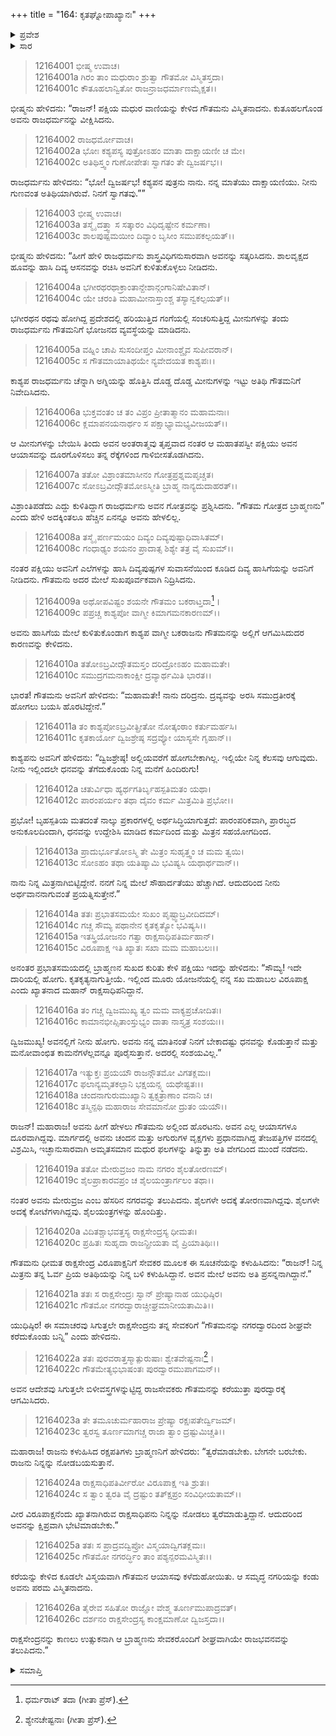 +++
title = "164: ಕೃತಘ್ನೋಪಾಖ್ಯಾನಃ"
+++

<details><summary>ಪ್ರವೇಶ</summary>


।।   ಓಂ ಓಂ ನಮೋ ನಾರಾಯಣಾಯ।।   ಶ್ರೀ ವೇದವ್ಯಾಸಾಯ ನಮಃ ।।

ಶ್ರೀ ಕೃಷ್ಣದ್ವೈಪಾಯನ ವೇದವ್ಯಾಸ ವಿರಚಿತ  

**ಶ್ರೀ ಮಹಾಭಾರತ**

**ಶಾಂತಿ ಪರ್ವ**

**ಆಪದ್ಧರ್ಮ ಪರ್ವ**

**ಅಧ್ಯಾಯ 164**


</details>

<details><summary>ಸಾರ</summary>

ರಾಜಧರ್ಮನು ಗೌತಮನನ್ನು ಸತ್ಕರಿಸಿದುದು; ಅವನ ಸೂಚನೆಯಂತೆ ಧನವನ್ನರಸಿಬಂದಿದ್ದ ಗೌತಮನು ರಾಜಧರ್ಮನ ಮಿತ್ರ ರಾಕ್ಷಸರಾಜ ವಿರೂಪಾಕ್ಷನ ನಗರಕ್ಕೆ ಹೋದುದು (1-26).


</details>


> 12164001 ಭೀಷ್ಮ ಉವಾಚ।  
12164001a ಗಿರಂ ತಾಂ ಮಧುರಾಂ ಶ್ರುತ್ವಾ ಗೌತಮೋ ವಿಸ್ಮಿತಸ್ತದಾ।  
12164001c ಕೌತೂಹಲಾನ್ವಿತೋ ರಾಜನ್ರಾಜಧರ್ಮಾಣಮೈಕ್ಷತ।।

ಭೀಷ್ಮನು ಹೇಳಿದನು: “ರಾಜನ್! ಪಕ್ಷಿಯ ಮಧುರ ವಾಣಿಯನ್ನು ಕೇಳಿದ ಗೌತಮನು ವಿಸ್ಮಿತನಾದನು. ಕುತೂಹಲಗೊಂಡ ಅವನು ರಾಜಧರ್ಮನನ್ನು ವೀಕ್ಷಿಸಿದನು.

> 12164002 ರಾಜಧರ್ಮೋವಾಚ।  
12164002a ಭೋಃ ಕಶ್ಯಪಸ್ಯ ಪುತ್ರೋಽಹಂ ಮಾತಾ ದಾಕ್ಷಾಯಣೀ ಚ ಮೇ।  
12164002c ಅತಿಥಿಸ್ತ್ವಂ ಗುಣೋಪೇತಃ ಸ್ವಾಗತಂ ತೇ ದ್ವಿಜರ್ಷಭ।।

ರಾಜಧರ್ಮನು ಹೇಳಿದನು: “ಭೋ! ದ್ವಿಜರ್ಷಭ! ಕಶ್ಯಪನ ಪುತ್ರನು ನಾನು. ನನ್ನ ಮಾತೆಯು ದಾಕ್ಷಾಯಣಿಯು. ನೀನು ಗುಣವಂತ ಅತಿಥಿಯಾಗಿರುವೆ. ನಿನಗೆ ಸ್ವಾಗತವು.””

> 12164003 ಭೀಷ್ಮ ಉವಾಚ।   
12164003a ತಸ್ಮೈ ದತ್ತ್ವಾ ಸ ಸತ್ಕಾರಂ ವಿಧಿದೃಷ್ಟೇನ ಕರ್ಮಣಾ।  
12164003c ಶಾಲಪುಷ್ಪಮಯೀಂ ದಿವ್ಯಾಂ ಬೃಸೀಂ ಸಮುಪಕಲ್ಪಯತ್।।

ಭೀಷ್ಮನು ಹೇಳಿದನು: “ಹೀಗೆ ಹೇಳಿ ರಾಜಧರ್ಮನು ಶಾಸ್ತ್ರವಿಧಿಗನುಸಾರವಾಗಿ ಅವನನ್ನು ಸತ್ಕರಿಸಿದನು. ಶಾಲವೃಕ್ಷದ ಹೂವನ್ನು ಹಾಸಿ ದಿವ್ಯ ಆಸನವನ್ನು ರಚಿಸಿ ಅವನಿಗೆ ಕುಳಿತುಕೊಳ್ಳಲು ನೀಡಿದನು.

> 12164004a ಭಗೀರಥರಥಾಕ್ರಾಂತಾನ್ದೇಶಾನ್ಗಂಗಾನಿಷೇವಿತಾನ್।  
12164004c ಯೇ ಚರಂತಿ ಮಹಾಮೀನಾಸ್ತಾಂಶ್ಚ ತಸ್ಯಾನ್ವಕಲ್ಪಯತ್।।


ಭಗೀರಥನ ರಥವು ಹೋಗಿದ್ದ ಪ್ರದೇಶದಲ್ಲಿ ಹರಿಯುತ್ತಿದ ಗಂಗೆಯಲ್ಲಿ ಸಂಚರಿಸುತ್ತಿದ್ದ ಮೀನುಗಳನ್ನು ತಂದು ರಾಜಧರ್ಮನು ಗೌತಮನಿಗೆ ಭೋಜನದ ವ್ಯವಸ್ಥೆಯನ್ನು ಮಾಡಿದನು.

> 12164005a ವಹ್ನಿಂ ಚಾಪಿ ಸುಸಂದೀಪ್ತಂ ಮೀನಾಂಶ್ಚೈವ ಸುಪೀವರಾನ್।  
12164005c ಸ ಗೌತಮಾಯಾತಿಥಯೇ ನ್ಯವೇದಯತ ಕಾಶ್ಯಪಃ।।

ಕಾಶ್ಯಪ ರಾಜಧರ್ಮನು ಚೆನ್ನಾಗಿ ಅಗ್ನಿಯನ್ನು ಹೊತ್ತಿಸಿ ದೊಡ್ಡ ದೊಡ್ಡ ಮೀನುಗಳನ್ನು ಇಟ್ಟು ಅತಿಥಿ ಗೌತಮನಿಗೆ ನಿವೇದಿಸಿದನು.

> 12164006a ಭುಕ್ತವಂತಂ ಚ ತಂ ವಿಪ್ರಂ ಪ್ರೀತಾತ್ಮಾನಂ ಮಹಾಮನಾಃ।  
12164006c ಕ್ಲಮಾಪನಯನಾರ್ಥಂ ಸ ಪಕ್ಷಾಭ್ಯಾಮಭ್ಯವೀಜಯತ್।।

ಆ ಮೀನುಗಳನ್ನು ಬೇಯಿಸಿ ತಿಂದು ಅವನ ಅಂತರಾತ್ಮವು ತೃಪ್ತವಾದ ನಂತರ ಆ ಮಹಾತಪಸ್ವೀ ಪಕ್ಷಿಯು ಅವನ ಆಯಾಸವನ್ನು ದೂರಗೊಳಿಸಲು ತನ್ನ ರೆಕ್ಕೆಗಳಿಂದ ಗಾಳಿಬೀಸತೊಡಗಿದನು.

> 12164007a ತತೋ ವಿಶ್ರಾಂತಮಾಸೀನಂ ಗೋತ್ರಪ್ರಶ್ನಮಪೃಚ್ಚತ।  
12164007c ಸೋಽಬ್ರವೀದ್ಗೌತಮೋಽಸ್ಮೀತಿ ಬ್ರಾಹ್ಮ ನಾನ್ಯದುದಾಹರತ್।।

ವಿಶ್ರಾಂತಿಪಡೆದು ಎದ್ದು ಕುಳಿತಿದ್ದಾಗ ರಾಜಧರ್ಮನು ಅವನ ಗೋತ್ರವನ್ನು ಪ್ರಶ್ನಿಸಿದನು. “ಗೌತಮ ಗೋತ್ರದ ಬ್ರಾಹ್ಮಣನು” ಎಂದು ಹೇಳಿ ಅದಕ್ಕಿಂತಲೂ ಹೆಚ್ಚಿನ ಏನನ್ನೂ ಅವನು ಹೇಳಲಿಲ್ಲ.

> 12164008a ತಸ್ಮೈ ಪರ್ಣಮಯಂ ದಿವ್ಯಂ ದಿವ್ಯಪುಷ್ಪಾಧಿವಾಸಿತಮ್।  
12164008c ಗಂಧಾಢ್ಯಂ ಶಯನಂ ಪ್ರಾದಾತ್ಸ ಶಿಶ್ಯೇ ತತ್ರ ವೈ ಸುಖಮ್।।

ನಂತರ ಪಕ್ಷಿಯು ಅವನಿಗೆ ಎಲೆಗಳನ್ನು ಹಾಸಿ ದಿವ್ಯಪುಷ್ಪಗಳ ಸುವಾಸನೆಯಿಂದ ಕೂಡಿದ ದಿವ್ಯ ಹಾಸಿಗೆಯನ್ನು ಅವನಿಗೆ ನೀಡಿದನು. ಗೌತಮನು ಅದರ ಮೇಲೆ ಸುಖಪೂರ್ವಕವಾಗಿ ನಿದ್ರಿಸಿದನು.

> 12164009a ಅಥೋಪವಿಷ್ಟಂ ಶಯನೇ ಗೌತಮಂ ಬಕರಾಟ್ತದಾ[^1]।  
12164009c ಪಪ್ರಚ್ಚ ಕಾಶ್ಯಪೋ ವಾಗ್ಮೀ ಕಿಮಾಗಮನಕಾರಣಮ್।।

ಅವನು ಹಾಸಿಗೆಯ ಮೇಲೆ ಕುಳಿತುಕೊಂಡಾಗ ಕಾಶ್ಯಪ ವಾಗ್ಮೀ ಬಕರಾಜನು ಗೌತಮನನ್ನು ಅಲ್ಲಿಗೆ ಆಗಮಿಸಿದುದರ ಕಾರಣವನ್ನು ಕೇಳಿದನು.

> 12164010a ತತೋಽಬ್ರವೀದ್ಗೌತಮಸ್ತಂ ದರಿದ್ರೋಽಹಂ ಮಹಾಮತೇ।  
12164010c ಸಮುದ್ರಗಮನಾಕಾಂಕ್ಷೀ ದ್ರವ್ಯಾರ್ಥಮಿತಿ ಭಾರತ।।

ಭಾರತ! ಗೌತಮನು ಅವನಿಗೆ ಹೇಳಿದನು: “ಮಹಾಮತೇ! ನಾನು ದರಿದ್ರನು. ದ್ರವ್ಯವನ್ನು ಅರಸಿ ಸಮುದ್ರತೀರಕ್ಕೆ ಹೋಗಲು ಬಯಸಿ ಹೊರಟಿದ್ದೇನೆ.”

> 12164011a ತಂ ಕಾಶ್ಯಪೋಽಬ್ರವೀತ್ಪ್ರೀತೋ ನೋತ್ಕಂಠಾಂ ಕರ್ತುಮರ್ಹಸಿ।  
12164011c ಕೃತಕಾರ್ಯೋ ದ್ವಿಜಶ್ರೇಷ್ಠ ಸದ್ರವ್ಯೋ ಯಾಸ್ಯಸೇ ಗೃಹಾನ್।।

ಕಾಶ್ಯಪನು ಅವನಿಗೆ ಹೇಳಿದನು: “ದ್ವಿಜಶ್ರೇಷ್ಠ! ಅಲ್ಲಿಯವರೆಗೆ ಹೋಗಬೇಕಾಗಿಲ್ಲ. ಇಲ್ಲಿಯೇ ನಿನ್ನ ಕೆಲಸವು ಆಗುವುದು. ನೀನು ಇಲ್ಲಿಂದಲೇ ಧನವನ್ನು ತೆಗೆದುಕೊಂಡು ನಿನ್ನ ಮನೆಗೆ ಹಿಂದಿರುಗು!

> 12164012a ಚತುರ್ವಿಧಾ ಹ್ಯರ್ಥಗತಿರ್ಬೃಹಸ್ಪತಿಮತಂ ಯಥಾ।  
12164012c ಪಾರಂಪರ್ಯಂ ತಥಾ ದೈವಂ ಕರ್ಮ ಮಿತ್ರಮಿತಿ ಪ್ರಭೋ।।

ಪ್ರಭೋ! ಬೃಹಸ್ಪತಿಯ ಮತದಂತೆ ನಾಲ್ಕು ಪ್ರಕಾರಗಳಲ್ಲಿ ಅರ್ಥಸಿದ್ಧಿಯಾಗುತ್ತದೆ: ಪಾರಂಪರಿಕವಾಗಿ, ಪ್ರಾರಬ್ಧದ ಅನುಕೂಲದಿಂದಾಗಿ, ಧನವನ್ನು ಉದ್ದೇಶಿಸಿ ಮಾಡಿದ ಕರ್ಮದಿಂದ ಮತ್ತು ಮಿತ್ರನ ಸಹಯೋಗದಿಂದ.

> 12164013a ಪ್ರಾದುರ್ಭೂತೋಽಸ್ಮಿ ತೇ ಮಿತ್ರಂ ಸುಹೃತ್ತ್ವಂ ಚ ಮಮ ತ್ವಯಿ।  
12164013c ಸೋಽಹಂ ತಥಾ ಯತಿಷ್ಯಾಮಿ ಭವಿಷ್ಯಸಿ ಯಥಾರ್ಥವಾನ್।।

ನಾನು ನಿನ್ನ ಮಿತ್ರನಾಗಿಬಿಟ್ಟಿದ್ದೇನೆ. ನನಗೆ ನಿನ್ನ ಮೇಲೆ ಸೌಹಾರ್ದತೆಯು ಹೆಚ್ಚಾಗಿದೆ. ಆದುದರಿಂದ ನೀನು ಅರ್ಥವಾನನಾಗುವಂತೆ ಪ್ರಯತ್ನಿಸುತ್ತೇನೆ.”

> 12164014a ತತಃ ಪ್ರಭಾತಸಮಯೇ ಸುಖಂ ಪೃಷ್ಟ್ವಾಬ್ರವೀದಿದಮ್।  
12164014c ಗಚ್ಚ ಸೌಮ್ಯ ಪಥಾನೇನ ಕೃತಕೃತ್ಯೋ ಭವಿಷ್ಯಸಿ।।  
12164015a ಇತಸ್ತ್ರಿಯೋಜನಂ ಗತ್ವಾ ರಾಕ್ಷಸಾಧಿಪತಿರ್ಮಹಾನ್।  
12164015c ವಿರೂಪಾಕ್ಷ ಇತಿ ಖ್ಯಾತಃ ಸಖಾ ಮಮ ಮಹಾಬಲಃ।।

ಅನಂತರ ಪ್ರಭಾತಸಮಯದಲ್ಲಿ ಬ್ರಾಹ್ಮಣನ ಸುಖದ ಕುರಿತು ಕೇಳಿ ಪಕ್ಷಿಯು ಇದನ್ನು ಹೇಳಿದನು: “ಸೌಮ್ಯ! ಇದೇ ದಾರಿಯಲ್ಲಿ ಹೋಗು. ಕೃತಕೃತ್ಯನಾಗುತ್ತೀಯೆ. ಇಲ್ಲಿಂದ ಮೂರು ಯೋಜನೆಯಲ್ಲಿ ನನ್ನ ಸಖ ಮಹಾಬಲ ವಿರೂಪಾಕ್ಷ ಎಂದು ಖ್ಯಾತನಾದ ಮಹಾನ್ ರಾಕ್ಷಸಾಧಿಪನಿದ್ದಾನೆ.

> 12164016a ತಂ ಗಚ್ಚ ದ್ವಿಜಮುಖ್ಯ ತ್ವಂ ಮಮ ವಾಕ್ಯಪ್ರಚೋದಿತಃ।  
12164016c ಕಾಮಾನಭೀಪ್ಸಿತಾಂಸ್ತುಭ್ಯಂ ದಾತಾ ನಾಸ್ತ್ಯತ್ರ ಸಂಶಯಃ।।

ದ್ವಿಜಮುಖ್ಯ! ಅವನಲ್ಲಿಗೆ ನೀನು ಹೋಗು. ಅವನು ನನ್ನ ಮಾತಿನಂತೆ ನಿನಗೆ ಬೇಕಾದಷ್ಟು ಧನವನ್ನು ಕೊಡುತ್ತಾನೆ ಮತ್ತು ಮನೋವಾಂಛಿತ ಕಾಮನೆಗಳೆಲ್ಲವನ್ನೂ ಪೂರೈಸುತ್ತಾನೆ. ಅದರಲ್ಲಿ ಸಂಶಯವಿಲ್ಲ.”

> 12164017a ಇತ್ಯುಕ್ತಃ ಪ್ರಯಯೌ ರಾಜನ್ಗೌತಮೋ ವಿಗತಕ್ಲಮಃ।  
12164017c ಫಲಾನ್ಯಮೃತಕಲ್ಪಾನಿ ಭಕ್ಷಯನ್ಸ್ಮ ಯಥೇಷ್ಟತಃ।।  
12164018a ಚಂದನಾಗುರುಮುಖ್ಯಾನಿ ತ್ವಕ್ಪತ್ರಾಣಾಂ ವನಾನಿ ಚ।  
12164018c ತಸ್ಮಿನ್ಪಥಿ ಮಹಾರಾಜ ಸೇವಮಾನೋ ದ್ರುತಂ ಯಯೌ।।

ರಾಜನ್! ಮಹಾರಾಜ! ಅವನು ಹೀಗೆ ಹೇಳಲು ಗೌತಮನು ಅಲ್ಲಿಂದ ಹೊರಟನು. ಅವನ ಎಲ್ಲ ಆಯಾಸಗಳೂ ದೂರವಾಗಿದ್ದವು. ಮಾರ್ಗದಲ್ಲಿ ಅವನು ಚಂದನ ಮತ್ತು ಅಗುರುಗಳ ವೃಕ್ಷಗಳು ಪ್ರಧಾನವಾಗಿದ್ದ ತೇಜಪತ್ತಿಗಳ ವನದಲ್ಲಿ ವಿಶ್ರಮಿಸಿ, ಇಚ್ಛಾನುಸಾರವಾಗಿ ಅಮೃತಸಮಾನ ಮಧುರ ಫಲಗಳನ್ನು ತಿನ್ನುತ್ತಾ ಅತಿ ವೇಗದಿಂದ ಮುಂದೆ ನಡೆದನು.

> 12164019a ತತೋ ಮೇರುವ್ರಜಂ ನಾಮ ನಗರಂ ಶೈಲತೋರಣಮ್।  
12164019c ಶೈಲಪ್ರಾಕಾರವಪ್ರಂ ಚ ಶೈಲಯಂತ್ರಾರ್ಗಲಂ ತಥಾ।।

ನಂತರ ಅವನು ಮೇರುವ್ರಜ ಎಂಬ ಹೆಸರಿನ ನಗರವನ್ನು ತಲುಪಿದನು. ಶೈಲಗಳೇ ಅದಕ್ಕೆ ತೋರಣವಾಗಿದ್ದವು. ಶೈಲಗಳೇ ಅದಕ್ಕೆ ಕೋಟೆಗಳಾಗಿದ್ದವು. ಶೈಲಯಂತ್ರಗಳನ್ನು ಹೊಂದಿತ್ತು.

> 12164020a ವಿದಿತಶ್ಚಾಭವತ್ತಸ್ಯ ರಾಕ್ಷಸೇಂದ್ರಸ್ಯ ಧೀಮತಃ।  
12164020c ಪ್ರಹಿತಃ ಸುಹೃದಾ ರಾಜನ್ಪ್ರೀಯತಾ ವೈ ಪ್ರಿಯಾತಿಥಿಃ।।

ಗೌತಮನು ಧೀಮತ ರಾಕ್ಷಸೇಂದ್ರ ವಿರೂಪಾಕ್ಷನಿಗೆ ಸೇವಕರ ಮೂಲಕ ಈ ಸೂಚನೆಯನ್ನು ಕಳುಹಿಸಿದನು: “ರಾಜನ್! ನಿನ್ನ ಮಿತ್ರನು ತನ್ನ ಓರ್ವ ಪ್ರಿಯ ಅತಿಥಿಯನ್ನು ನಿನ್ನ ಬಳಿ ಕಳುಹಿಸಿದ್ದಾನೆ. ಅವನ ಮೇಲೆ ಅವನು ಅತಿ ಪ್ರಸನ್ನನಾಗಿದ್ದಾನೆ.”

> 12164021a ತತಃ ಸ ರಾಕ್ಷಸೇಂದ್ರಃ ಸ್ವಾನ್ ಪ್ರೇಷ್ಯಾನಾಹ ಯುಧಿಷ್ಠಿರ।  
12164021c ಗೌತಮೋ ನಗರದ್ವಾರಾಚ್ಚೀಘ್ರಮಾನೀಯತಾಮಿತಿ।।

ಯುಧಿಷ್ಠಿರ! ಈ ಸಮಾಚರವು ಸಿಗುತ್ತಲೇ ರಾಕ್ಷಸೇಂದ್ರನು ತನ್ನ ಸೇವಕರಿಗೆ “ಗೌತಮನನ್ನು ನಗರದ್ವಾರದಿಂದ ಶೀಘ್ರವೇ ಕರೆದುಕೊಂಡು ಬನ್ನಿ” ಎಂದು ಹೇಳಿದನು.

> 12164022a ತತಃ ಪುರವರಾತ್ತಸ್ಮಾತ್ಪುರುಷಾಃ ಶ್ವೇತವೇಷ್ಟನಾಃ[^2]।  
12164022c ಗೌತಮೇತ್ಯಭಿಭಾಷಂತಃ ಪುರದ್ವಾರಮುಪಾಗಮನ್।।

ಅವನ ಆದೇಶವು ಸಿಗುತ್ತಲೇ ಬಿಳೀವಸ್ತ್ರಗಳನ್ನುಟ್ಟಿದ್ದ ರಾಜಸೇವಕರು ಗೌತಮನನ್ನು ಕರೆಯುತ್ತಾ ಪುರದ್ವಾರಕ್ಕೆ ಆಗಮಿಸಿದರು.

> 12164023a ತೇ ತಮೂಚುರ್ಮಹಾರಾಜ ಪ್ರೇಷ್ಯಾ ರಕ್ಷಃಪತೇರ್ದ್ವಿಜಮ್।  
12164023c ತ್ವರಸ್ವ ತೂರ್ಣಮಾಗಚ್ಚ ರಾಜಾ ತ್ವಾಂ ದ್ರಷ್ಟುಮಿಚ್ಚತಿ।।

ಮಹಾರಾಜ! ರಾಜನು ಕಳುಹಿಸಿದ ರಕ್ಷಪತಿಗಳು ಬ್ರಾಹ್ಮಣನಿಗೆ ಹೇಳಿದರು: “ತ್ವರೆಮಾಡಬೇಕು. ಬೇಗನೇ ಬರಬೇಕು. ರಾಜನು ನಿನ್ನನ್ನು ನೋಡಬಯಸುತ್ತಾನೆ.

> 12164024a ರಾಕ್ಷಸಾಧಿಪತಿರ್ವೀರೋ ವಿರೂಪಾಕ್ಷ ಇತಿ ಶ್ರುತಃ।  
12164024c ಸ ತ್ವಾಂ ತ್ವರತಿ ವೈ ದ್ರಷ್ಟುಂ ತತ್ಕ್ಷಿಪ್ರಂ ಸಂವಿಧೀಯತಾಮ್।।

ವೀರ ವಿರೂಪಾಕ್ಷನೆಂದು ಖ್ಯಾತನಾಗಿರುವ ರಾಕ್ಷಸಾಧಿಪನು ನಿನ್ನನ್ನು ನೋಡಲು ತ್ವರೆಮಾಡುತ್ತಿದ್ದಾನೆ. ಆದುದರಿಂದ ಅವನನ್ನು ಕ್ಷಿಪ್ರವಾಗಿ ಭೇಟಿಮಾಡಬೇಕು.”

> 12164025a ತತಃ ಸ ಪ್ರಾದ್ರವದ್ವಿಪ್ರೋ ವಿಸ್ಮಯಾದ್ವಿಗತಕ್ಲಮಃ।  
12164025c ಗೌತಮೋ ನಗರರ್ದ್ಧಿಂ ತಾಂ ಪಶ್ಯನ್ಪರಮವಿಸ್ಮಿತಃ।।

ಕರೆಯನ್ನು ಕೇಳಿದ ಕೂಡಲೇ ವಿಸ್ಮಯವಾಗಿ ಗೌತಮನ ಆಯಾಸವು ಕಳೆದುಹೋಯಿತು. ಆ ಸಮೃದ್ಧ ನಗರಿಯನ್ನು ಕಂಡು ಅವನು ಪರಮ ವಿಸ್ಮಿತನಾದನು.

> 12164026a ತೈರೇವ ಸಹಿತೋ ರಾಜ್ಞೋ ವೇಶ್ಮ ತೂರ್ಣಮುಪಾದ್ರವತ್।  
12164026c ದರ್ಶನಂ ರಾಕ್ಷಸೇಂದ್ರಸ್ಯ ಕಾಂಕ್ಷಮಾಣೋ ದ್ವಿಜಸ್ತದಾ।।

ರಾಕ್ಷಸೇಂದ್ರನನ್ನು ಕಾಣಲು ಉತ್ಸುಕನಾಗಿ ಆ ಬ್ರಾಹ್ಮಣನು ಸೇವಕರೊಂದಿಗೆ ಶೀಘ್ರವಾಗಿಯೇ ರಾಜಭವನವನ್ನು ತಲುಪಿದನು.”



<details><summary>ಸಮಾಪ್ತಿ</summary>

ಇತಿ ಶ್ರೀಮಹಾಭಾರತೇ ಶಾಂತಿಪರ್ವಣಿ ಆಪದ್ಧರ್ಮಪರ್ವಣಿ ಕೃತಘ್ನೋಪಾಖ್ಯಾನೇ ಚತುಃಷಷ್ಟ್ಯಧಿಕಶತಮೋಽಧ್ಯಾಯಃ।।  
ಇದು ಶ್ರೀಮಹಾಭಾರತದಲ್ಲಿ ಶಾಂತಿಪರ್ವದಲ್ಲಿ ಆಪದ್ಧರ್ಮಪರ್ವದಲ್ಲಿ ಕೃತಘ್ನೋಪಾಖ್ಯಾನ ಎನ್ನುವ ನೂರಾಅರವತ್ನಾಲ್ಕನೇ ಅಧ್ಯಾಯವು.



</details>

[^1]: ಧರ್ಮರಾಟ್ ತದಾ (ಗೀತಾ ಪ್ರೆಸ್).

[^2]: ಶ್ಯೇನಚೇಷ್ಟನಾಃ (ಗೀತಾ ಪ್ರೆಸ್).
